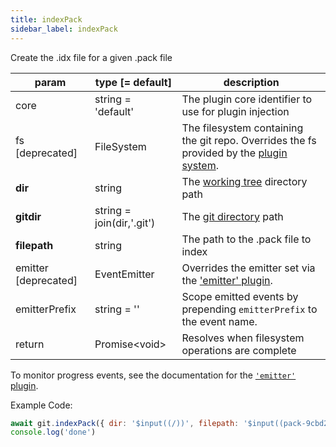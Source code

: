 ```yaml
---
title: indexPack
sidebar_label: indexPack
---
```


Create the .idx file for a given .pack file

| param                | type [= default]          | description                                                                                               |
| -------------------- | ------------------------- | --------------------------------------------------------------------------------------------------------- |
| core                 | string = 'default'        | The plugin core identifier to use for plugin injection                                                    |
| fs [deprecated]      | FileSystem                | The filesystem containing the git repo. Overrides the fs provided by the [plugin system](./plugin_fs.md). |
| **dir**              | string                    | The [working tree](dir-vs-gitdir.md) directory path                                                       |
| **gitdir**           | string = join(dir,'.git') | The [git directory](dir-vs-gitdir.md) path                                                                |
| **filepath**         | string                    | The path to the .pack file to index                                                                       |
| emitter [deprecated] | EventEmitter              | Overrides the emitter set via the ['emitter' plugin](./plugin_emitter.md).                                |
| emitterPrefix        | string = ''               | Scope emitted events by prepending `emitterPrefix` to the event name.                                     |
| return               | Promise\<void\>           | Resolves when filesystem operations are complete                                                          |

To monitor progress events, see the documentation for the [`'emitter'` plugin](./plugin_emitter.md).

Example Code:

```js live
await git.indexPack({ dir: '$input((/))', filepath: '$input((pack-9cbd243a1caa4cb4bef976062434a958d82721a9.pack))' })
console.log('done')
```
